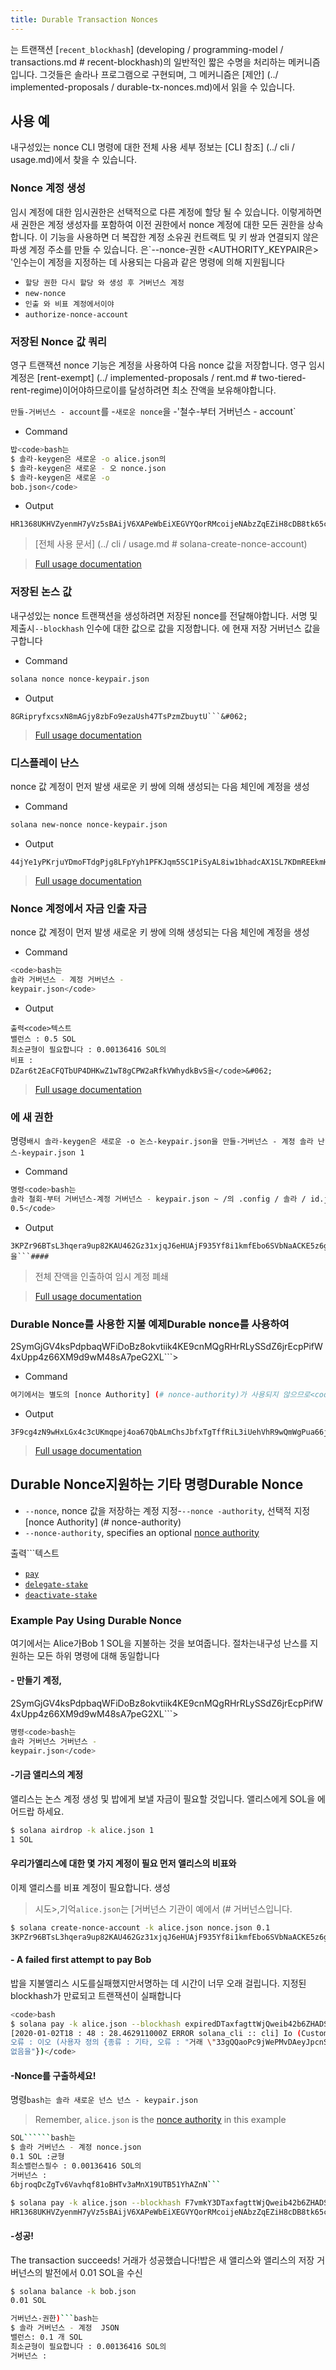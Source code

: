 ```yaml
---
title: Durable Transaction Nonces
---
```


는 트랜잭션 [`recent_blockhash`] (developing / programming-model / transactions.md # recent-blockhash)의 일반적인 짧은 수명을 처리하는 메커니즘입니다. 그것들은 솔라나 프로그램으로 구현되며, 그 메커니즘은 \[제안\] (../ implemented-proposals / durable-tx-nonces.md)에서 읽을 수 있습니다.

## 사용 예

내구성있는 nonce CLI 명령에 대한 전체 사용 세부 정보는 \[CLI 참조\] (../ cli / usage.md)에서 찾을 수 있습니다.

### Nonce 계정 생성

임시 계정에 대한 임시권한은 선택적으로 다른 계정에 할당 될 수 있습니다. 이렇게하면 새 권한은 계정 생성자를 포함하여 이전 권한에서 nonce 계정에 대한 모든 권한을 상속합니다. 이 기능을 사용하면 더 복잡한 계정 소유권 컨트랙트 및 키 쌍과 연결되지 않은 파생 계정 주소를 만들 수 있습니다. 은`--nonce-권한 <AUTHORITY_KEYPAIR은> '인수는이 계정을 지정하는 데 사용되는 다음과 같은 명령에 의해 지원됩니다

- `할당 권한 다시 할당 와 생성 후 거버넌스 계정`
- `new-nonce`
- `인출 와 비표 계정에서이야`
- `authorize-nonce-account`

### 저장된 Nonce 값 쿼리

영구 트랜잭션 nonce 기능은 계정을 사용하여 다음 nonce 값을 저장합니다. 영구 임시 계정은 \[rent-exempt\] (../ implemented-proposals / rent.md # two-tiered-rent-regime)이어야하므로이를 달성하려면 최소 잔액을 보유해야합니다.

`만들-거버넌스 - account`를 -`새로운 nonce`을 -'철수-부터 거버넌스 - account`

- Command

```bash
밥<code>bash는
$ 솔라-keygen은 새로운 -o alice.json의
$ 솔라-keygen은 새로운 - 오 nonce.json
$ 솔라-keygen은 새로운 -o
bob.json</code>
```

- Output

````text
HR1368UKHVZyenmH7yVz5sBAijV6XAPeWbEiXEGVYQorRMcoijeNAbzZqEZiH8cDB8tk65ckqeegFjK8dHwNFgQ```###
````

> \[전체 사용 문서\] (../ cli / usage.md # solana-create-nonce-account)

> [Full usage documentation](../cli/usage.md#solana-create-nonce-account)

### 저장된 논스 값

내구성있는 nonce 트랜잭션을 생성하려면 저장된 nonce를 전달해야합니다. 서명 및 제출시`--blockhash` 인수에 대한 값으로 값을 지정합니다. 에 현재 저장 거버넌스 값을 구합니다

- Command

```bash
solana nonce nonce-keypair.json
```

- Output

````text
8GRipryfxcsxN8mAGjy8zbFo9ezaUsh47TsPzmZbuytU```&#062;
````

> [Full usage documentation](../cli/usage.md#solana-get-nonce)

### 디스플레이 난스

nonce 값 계정이 먼저 발생 새로운 키 쌍에 의해 생성되는 다음 체인에 계정을 생성

- Command

```bash
solana new-nonce nonce-keypair.json
```

- Output

````text
44jYe1yPKrjuYDmoFTdgPjg8LFpYyh1PFKJqm5SC1PiSyAL8iw1bhadcAX1SL7KDmREEkmHpYvreKoNv6fZgfvUK```&#062;
````

> [Full usage documentation](../cli/usage.md#solana-new-nonce)

### Nonce 계정에서 자금 인출 자금

nonce 값 계정이 먼저 발생 새로운 키 쌍에 의해 생성되는 다음 체인에 계정을 생성

- Command

```bash
<code>bash는
솔라 거버넌스 - 계정 거버넌스 -
keypair.json</code>
```

- Output

```text
출력<code>텍스트
밸런스 : 0.5 SOL
최소균형이 필요합니다 : 0.00136416 SOL의
비표 :
DZar6t2EaCFQTbUP4DHKwZ1wT8gCPW2aRfkVWhydkBvS을</code>&#062;
```

> [Full usage documentation](../cli/usage.md#solana-nonce-account)

### 에 새 권한

명령`배시 솔라-keygen은 새로운 -o 논스-keypair.json을 만들-거버넌스 - 계정 솔라 난스-keypair.json 1`

- Command

```bash
명령<code>bash는
솔라 철회-부터 거버넌스-계정 거버넌스 - keypair.json ~ /의 .config / 솔라 / id.json
0.5</code>
```

- Output

````text
3KPZr96BTsL3hqera9up82KAU462Gz31xjqJ6eHUAjF935Yf8i1kmfEbo6SVbNaACKE5z6gySrNjVRvmS8DcPuwV을```####
````

> 전체 잔액을 인출하여 임시 계정 폐쇄

> [Full usage documentation](../cli/usage.md#solana-withdraw-from-nonce-account)

### Durable Nonce를 사용한 지불 예제Durable nonce를 사용하여

2SymGjGV4ksPdpbaqWFiDoBz8okvtiik4KE9cnMQgRHrRLySSdZ6jrEcpPifW4xUpp4z66XM9d9wM48sA7peG2XL```>

- Command

```bash
여기에서는 별도의 [nonce Authority] (# nonce-authority)가 사용되지 않으므로<code>alice.json</code>은 임시 계정대한 완전한 권한을
```

- Output

````text
3F9cg4zN9wHxLGx4c3cUKmqpej4oa67QbALmChsJbfxTgTffRiL3iUehVhR9wQmWgPua66jPuAYeL1K2pYYjbNoT```&#062;
````

> [Full usage documentation](../cli/usage.md#solana-authorize-nonce-account)

## Durable Nonce지원하는 기타 명령Durable Nonce

>

- `--nonce`, nonce 값을 저장하는 계정 지정-`--nonce -authority`, 선택적 지정 \[nonce Authority\] (# nonce-authority)
- `--nonce-authority`, specifies an optional [nonce authority](#nonce-authority)

출력```텍스트

- [`pay`](../cli/usage.md#solana-pay)
- [`delegate-stake`](../cli/usage.md#solana-delegate-stake)
- [`deactivate-stake`](../cli/usage.md#solana-deactivate-stake)

### Example Pay Using Durable Nonce

여기에서는 Alice가Bob 1 SOL을 지불하는 것을 보여줍니다. 절차는내구성 난스를 지원하는 모든 하위 명령에 대해 동일합니다

#### - 만들기 계정,

2SymGjGV4ksPdpbaqWFiDoBz8okvtiik4KE9cnMQgRHrRLySSdZ6jrEcpPifW4xUpp4z66XM9d9wM48sA7peG2XL```>

```bash
명령<code>bash는
솔라 거버넌스 거버넌스 -
keypair.json</code>
```

#### -기금 앨리스의 계정

앨리스는 논스 계정 생성 및 밥에게 보낼 자금이 필요할 것입니다. 앨리스에게 SOL을 에어드랍 하세요.

```bash
$ solana airdrop -k alice.json 1
1 SOL
```

#### 우리가앨리스에 대한 몇 가지 계정이 필요 먼저 앨리스의 비표와

이제 앨리스를 비표 계정이 필요합니다. 생성

> 시도>,기억`alice.json`는 [거버넌스 기관이 예에서 (# 거버넌스입니다.

```bash
$ solana create-nonce-account -k alice.json nonce.json 0.1
3KPZr96BTsL3hqera9up82KAU462Gz31xjqJ6eHUAjF935Yf8i1kmfEbo6SVbNaACKE5z6gySrNjVRvmS8DcPuwV
```

#### - A failed first attempt to pay Bob

밥을 지불앨리스 시도를실패했지만서명하는 데 시간이 너무 오래 걸립니다. 지정된 blockhash가 만료되고 트랜잭션이 실패합니다

```bash
<code>bash
$ solana pay -k alice.json --blockhash expiredDTaxfagttWjQweib42b6ZHADSx94Tw8gHx3W7 bob.json 0.01
[2020-01-02T18 : 48 : 28.462911000Z ERROR solana_cli :: cli] Io (Custom {kind : 기타 오류 : "거래 \"33gQQaoPc9jWePMvDAeyJpcnSPiGUAdtVg8zREWv4GiKjkcGNufgpcbFyRKRrA25NkgjZySEeKue5rawyeH5TzsV \ "실패 : 없음"})
오류 : 이오 (사용자 정의 {종류 : 기타, 오류 : "거래 \"33gQQaoPc9jWePMvDAeyJpcnSPiGUAdtVg8zREWv4GiKjkcGNufgpcbFyRKRrA25NkgjZySEeKue5rawyeH5TzsV \ "실패 :
없음을"})</code>
```

#### -Nonce를 구출하세요!

명령`bash는 솔라 새로운 넌스 넌스 - keypair.json`

> Remember, `alice.json` is the [nonce authority](#nonce-authority) in this example

```````bash
SOL``````bash는
$ 솔라 거버넌스 - 계정 nonce.json
0.1 SOL :균형
최소밸런스필수 : 0.00136416 SOL의
거버넌스 :
6bjroqDcZgTv6Vavhqf81oBHTv3aMnX19UTB51YhAZnN```
```````

```bash
$ solana pay -k alice.json --blockhash F7vmkY3DTaxfagttWjQweib42b6ZHADSx94Tw8gHx3W7 --nonce nonce.json bob.json 0.01
HR1368UKHVZyenmH7yVz5sBAijV6XAPeWbEiXEGVYQorRMcoijeNAbzZqEZiH8cDB8tk65ckqeegFjK8dHwNFgQ
```

#### -성공!

The transaction succeeds! 거래가 성공했습니다!밥은 새 앨리스와 앨리스의 저장 거버넌스의 발전에서 0.01 SOL을 수신

```bash
$ solana balance -k bob.json
0.01 SOL
```

````bash
거버넌스-권한)```bash는
$ 솔라 거버넌스 - 계정  JSON
밸런스: 0.1 개 SOL
최소균형이 필요합니다 : 0.00136416 SOL의
거버넌스 :
````
